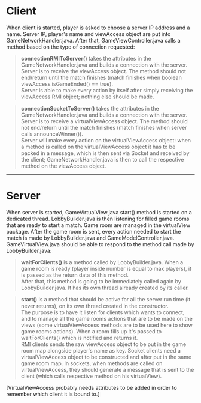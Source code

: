 # Client

When client is started, player is asked to choose a server IP
address and a name.
Server IP, player's name and viewAccess object are put into 
GameNetworkHandler.java.
After that, GameViewController.java calls a method based on
the type of connection requested:

> **connectionRMIToServer()** takes the attributes in the
GameNetworkHandler.java and builds a connection with the 
server. Server is to receive the viewAccess object. The
method should not end/return until the match finishes
(match finishes when boolean 
viewAccess.isGameEnded() == true).<br>
Server is able to make every action by itself after simply 
receiving the viewAccess RMI object; nothing else should be 
made.

> **connectionSocketToServer()** takes the attributes in the
GameNetworkHandler.java and builds a connection with the
server. Server is to receive a virtualViewAccess object. The
method should not end/return until the match finishes
(match finishes when server calls announceWinner()).<br>
Server will make every action on the virtualViewAccess
object: when a method is called on the virtualViewAccess
object it has to be packed in a message, which is then sent
via Socket and received by the client; 
GameNetworkHandler.java is then to call the respective
method on the viewAccess object.

___

# Server

When server is started, GameVirtualView.java start() 
method is started on a dedicated thread.
LobbyBuilder.java is then listening for filled game rooms
that are ready to start a match.
Game room are managed in the virtualView package.
After the game room is sent, every action needed to start
the match is made by LobbyBuilder.java and
GameModelController.java.
GameVirtualView.java should be able to respond to the
method call made by LobbyBuilder.java:

> **waitForClients()** is a method called by 
LobbyBuilder.java. When a game room is ready (player inside
number is equal to max players), it is passed as the return
data of this method.<br>
After that, this method is going to be immediately called 
again by LobbyBuilder.java. It has its own thread
already created by its caller.

> **start()** is a method that should be active for all
the server run time (it never returns), on its own thread
created in the constructor.<br>
The purpose is to have it listen for clients which wants
to connect, and to manage all the game rooms actions
that are to be made on the views (some virtualViewAccess
methods are to be used here to show game rooms actions).
When a room fills up it's passed to waitForClients()
which is notified and returns it.<br>
RMI clients sends the raw viewAccess object to be put
in the game room map alongside player's name as key.
Socket clients need a virtualViewAccess object to
be constructed and after put in the same game room map.
In sockets, when methods are called on virtualViewAccess,
they should generate a message that is sent to the client
(which calls respective method on his virtualView).

[VirtualViewAccess probably needs attributes to be added
in order to remember which client it is bound to.]